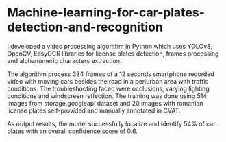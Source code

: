 # Machine-learning-for-car-plates-detection-and-recognition
I developed a video processing algorithm in Python which uses YOLOv8, OpenCV, EasyOCR libraries for license plates detection, frames processing and alphanumeric characters extraction.

The algorithm process 384 frames of a 12 seconds smartphone recorded video with moving cars besides the road in a periurban area with traffic conditions. The troubleshooting faced were occlusions, varying lighting conditions and windscreen reflection. The training was done using 514 images from storage.googleapi dataset and 20 images with romanian license plates self-provided and manually annotated in CVAT. 

As output results, the model successfully localize and identify 54% of car plates with an overall confidence score of 0.6.
